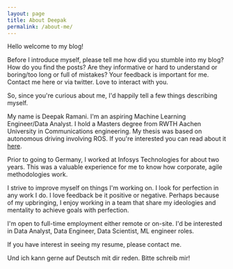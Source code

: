 ```yaml
---
layout: page
title: About Deepak
permalink: /about-me/
---
```


Hello welcome to my blog!

Before I introduce myself, please tell me how did you stumble into my blog? How
do you find the posts? Are they informative or hard to understand or boring/too long or
full of mistakes? Your feedback is important for me. Contact me here or via twitter. Love
to interact with you.

So, since you're curious about me, I'd happily tell a few things describing myself.

My name is Deepak Ramani. I'm an aspiring Machine Learning Engineer/Data Analyst.
I hold a Masters degree from RWTH Aachen University in Communications engineering. My
thesis was based on autonomous driving involving ROS. If you're interested you can read
about it [here](https://github.com/dr563105/basicad_framework).

Prior to going to Germany, I worked at Infosys Technologies for about two years. This was
a valuable experience for me to know how corporate, agile methodologies work.

I strive to improve myself on things I'm working on. I look for perfection in any work I
do. I love feedback be it positive or negative. Perhaps because of my upbringing, I enjoy working in a 
team that share my ideologies and mentality to achieve goals with perfection.

I'm open to full-time employment either remote or on-site. I'd be interested in Data
Analyst, Data Engineer, Data Scientist, ML engineer roles.

If you have interest in seeing my resume, please contact me.

Und ich kann gerne auf Deutsch mit dir reden. Bitte schreib mir!

